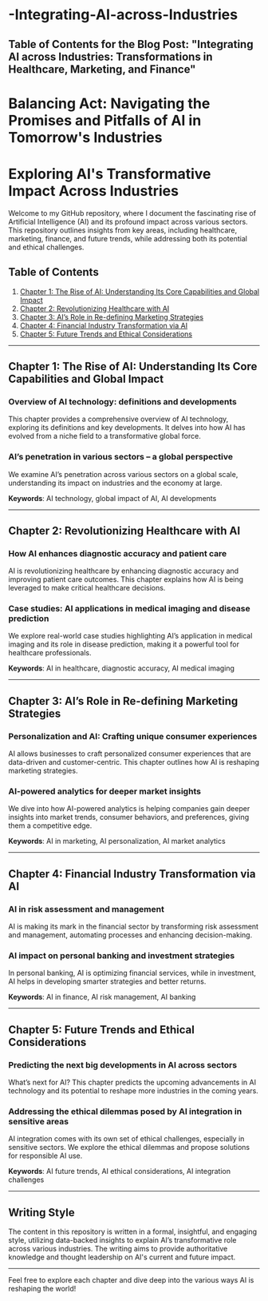 # -Integrating-AI-across-Industries
## Table of Contents for the Blog Post: "Integrating AI across Industries: Transformations in Healthcare, Marketing, and Finance"
# Balancing Act: Navigating the Promises and Pitfalls of AI in Tomorrow's Industries
# Exploring AI's Transformative Impact Across Industries

Welcome to my GitHub repository, where I document the fascinating rise of Artificial Intelligence (AI) and its profound impact across various sectors. This repository outlines insights from key areas, including healthcare, marketing, finance, and future trends, while addressing both its potential and ethical challenges.

## Table of Contents
1. [Chapter 1: The Rise of AI: Understanding Its Core Capabilities and Global Impact](#chapter-1-the-rise-of-ai-understanding-its-core-capabilities-and-global-impact)
2. [Chapter 2: Revolutionizing Healthcare with AI](#chapter-2-revolutionizing-healthcare-with-ai)
3. [Chapter 3: AI’s Role in Re-defining Marketing Strategies](#chapter-3-ais-role-in-re-defining-marketing-strategies)
4. [Chapter 4: Financial Industry Transformation via AI](#chapter-4-financial-industry-transformation-via-ai)
5. [Chapter 5: Future Trends and Ethical Considerations](#chapter-5-future-trends-and-ethical-considerations)

---

## Chapter 1: The Rise of AI: Understanding Its Core Capabilities and Global Impact

### Overview of AI technology: definitions and developments
This chapter provides a comprehensive overview of AI technology, exploring its definitions and key developments. It delves into how AI has evolved from a niche field to a transformative global force.

### AI’s penetration in various sectors – a global perspective
We examine AI’s penetration across various sectors on a global scale, understanding its impact on industries and the economy at large.

**Keywords**: AI technology, global impact of AI, AI developments

---

## Chapter 2: Revolutionizing Healthcare with AI

### How AI enhances diagnostic accuracy and patient care
AI is revolutionizing healthcare by enhancing diagnostic accuracy and improving patient care outcomes. This chapter explains how AI is being leveraged to make critical healthcare decisions.

### Case studies: AI applications in medical imaging and disease prediction
We explore real-world case studies highlighting AI’s application in medical imaging and its role in disease prediction, making it a powerful tool for healthcare professionals.

**Keywords**: AI in healthcare, diagnostic accuracy, AI medical imaging

---

## Chapter 3: AI’s Role in Re-defining Marketing Strategies

### Personalization and AI: Crafting unique consumer experiences
AI allows businesses to craft personalized consumer experiences that are data-driven and customer-centric. This chapter outlines how AI is reshaping marketing strategies.

### AI-powered analytics for deeper market insights
We dive into how AI-powered analytics is helping companies gain deeper insights into market trends, consumer behaviors, and preferences, giving them a competitive edge.

**Keywords**: AI in marketing, AI personalization, AI market analytics

---

## Chapter 4: Financial Industry Transformation via AI

### AI in risk assessment and management
AI is making its mark in the financial sector by transforming risk assessment and management, automating processes and enhancing decision-making.

### AI impact on personal banking and investment strategies
In personal banking, AI is optimizing financial services, while in investment, AI helps in developing smarter strategies and better returns.

**Keywords**: AI in finance, AI risk management, AI banking

---

## Chapter 5: Future Trends and Ethical Considerations

### Predicting the next big developments in AI across sectors
What’s next for AI? This chapter predicts the upcoming advancements in AI technology and its potential to reshape more industries in the coming years.

### Addressing the ethical dilemmas posed by AI integration in sensitive areas
AI integration comes with its own set of ethical challenges, especially in sensitive sectors. We explore the ethical dilemmas and propose solutions for responsible AI use.

**Keywords**: AI future trends, AI ethical considerations, AI integration challenges

---

## Writing Style

The content in this repository is written in a formal, insightful, and engaging style, utilizing data-backed insights to explain AI’s transformative role across various industries. The writing aims to provide authoritative knowledge and thought leadership on AI's current and future impact.

---

Feel free to explore each chapter and dive deep into the various ways AI is reshaping the world!
